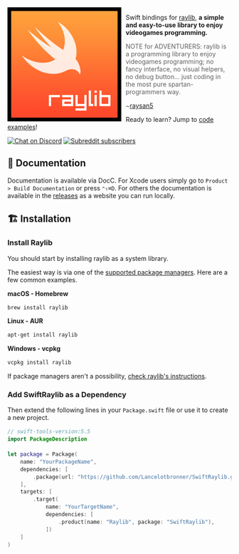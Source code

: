 <img align="left" style="padding-right: 10px" src="../Assets/Logo/256x256.png" width="256px">

Swift bindings for [raylib](http://www.raylib.com/), **a simple and easy-to-use library to enjoy videogames programming.**

> NOTE for ADVENTURERS: raylib is a programming library to enjoy videogames programming; no fancy interface, no visual helpers, no debug button... just coding in the most pure spartan-programmers way.
>
> ~[raysan5](https://github.com/raysan5/raylib)

Ready to learn? Jump to [code examples](Examples/README.md)!

[![Chat on Discord](https://img.shields.io/discord/426912293134270465.svg?logo=discord)](https://discord.gg/raylib)
[![Subreddit subscribers](https://img.shields.io/reddit/subreddit-subscribers/raylib?style=social)](https://www.reddit.com/r/raylib/)

## 📖 Documentation

Documentation is available via DocC. For Xcode users simply go to `Product > Build Documentation` or press `⌃⇧⌘D`. For others the documentation is available in the [releases](https://github.com/Lancelotbronner/SwiftRaylib/releases) as a website you can run locally.

## 🏗 Installation

### Install Raylib

You should start by installing raylib as a system library. 

The easiest way is via one of the [supported package managers](https://repology.org/project/raylib/versions). Here are a few common examples.

**macOS - Homebrew**
```sh
brew install raylib
```

**Linux - AUR**
```sh
apt-get install raylib
```

**Windows - vcpkg**
```sh
vcpkg install raylib
```

If package managers aren't a possibility, [check raylib's instructions](https://github.com/raysan5/raylib#build-and-installation).

### Add SwiftRaylib as a Dependency

Then extend the following lines in your `Package.swift` file or use it to create a new project.

```swift
// swift-tools-version:5.5
import PackageDescription

let package = Package(
    name: "YourPackageName",
    dependencies: [
        .package(url: "https://github.com/Lancelotbronner/SwiftRaylib.git", from: "4.0.0")
    ],
    targets: [
        .target(
            name: "YourTargetName",
            dependencies: [
                .product(name: "Raylib", package: "SwiftRaylib"),
            ])
    ]
)
```
